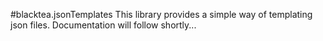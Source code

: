 #blacktea.jsonTemplates
This library provides a simple way of templating json files. Documentation will follow shortly...